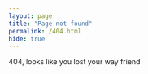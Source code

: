 ```yaml
---
layout: page
title: "Page not found"
permalink: /404.html
hide: true
---
```

404, looks like you lost your way friend
